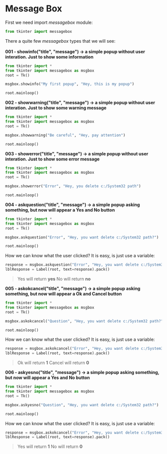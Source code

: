 # Message Box #

First we need import *messagebox* module:
~~~python
from tkinter import messagebox
~~~

There a quite few *messagebox* types that we will see:
<br>
<br>
**001 - showinfo("title", "message") -> a simple popup without user interation. Just to show some information**
~~~python
from tkinter import *
from tkinter import messagebox as msgbox
root = Tk()

msgbox.showinfo("My first popup", "Hey, this is my popup")

root.mainloop()
~~~

**002 - showwarning("title", "message") -> a simple popup without user interation. Just to show some warning message**
~~~python
from tkinter import *
from tkinter import messagebox as msgbox
root = Tk()

msgbox.showwarning("Be careful", "Hey, pay attention")

root.mainloop()
~~~

**003 - showerror("title", "message") -> a simple popup without user interation. Just to show some error message**
~~~python
from tkinter import *
from tkinter import messagebox as msgbox
root = Tk()

msgbox.showerror("Error", "Hey, you delete c:/System32 path")

root.mainloop()
~~~

**004 - askquestion("title", "message") -> a simple popup asking something, but now will appear a Yes and No button**

~~~python
from tkinter import *
from tkinter import messagebox as msgbox
root = Tk()

msgbox.askquestion("Error", "Hey, you want delete c:/System32 path?")

root.mainloop()
~~~

How we can know what the user clicked? It is easy, is just use a variable:
~~~python
response = msgbox.askquestion("Error", "Hey, you want delete c:/System32 path?")
lblResponse = Label(root, text=response).pack()
~~~
> Yes will return **yes**
> No will return **no**

**005 - askokcancel("title", "message") -> a simple popup asking something, but now will appear a Ok and Cancel button**
~~~python
from tkinter import *
from tkinter import messagebox as msgbox
root = Tk()

msgbox.askokcancel("Question", "Hey, you want delete c:/System32 path?")

root.mainloop()
~~~

How we can know what the user clicked? It is easy, is just use a variable:
~~~python
response = msgbox.askokcancel("Error", "Hey, you want delete c:/System32 path?")
lblResponse = Label(root, text=response).pack()
~~~
> Ok will return **1**
> Cancel will return **0**

**006 - askyesno("title", "message") -> a simple popup asking something, but now will appear a Yes and No button**
~~~python
from tkinter import *
from tkinter import messagebox as msgbox
root = Tk()

msgbox.askyesno("Question", "Hey, you want delete c:/System32 path?")

root.mainloop()
~~~

How we can know what the user clicked? It is easy, is just use a variable:
~~~python
response = msgbox.askokcancel("Error", "Hey, you want delete c:/System32 path?")
lblResponse = Label(root, text=response).pack()
~~~
> Yes will return **1**
> No will return **0**

